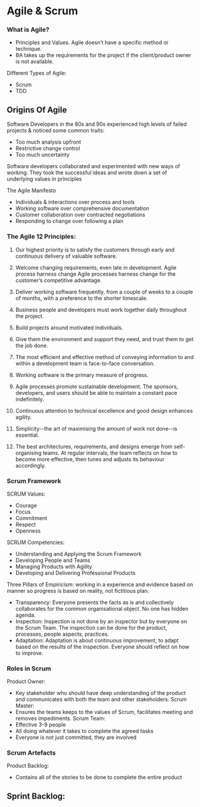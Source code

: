 # Agile & Scrum

### What is Agile?

- Principles and Values. Agile doesn’t have a specific method or technique.
- BA takes up the requirements for the project if the client/product owner is not available.

Different Types of Agile:
- Scrum
- TDD

## Origins Of Agile

Software Developers in the 80s and 90s experienced high levels of failed projects & noticed some common traits:
- Too much analysis upfront
- Restrictive change control
- Too much uncertainty

Software developers collaborated and experimented with new ways of working.
They took the successful  ideas and wrote down a set of underlying values in principles

The Agile Manifesto
- Individuals & interactions over process and tools
- Working software over comprehensive documentation
- Customer collaboration over contracted negotiations
- Responding to change over following a plan

### The Agile 12 Principles:

1. Our highest priority is to satisfy the customers through early and continuous delivery of valuable software.

2. Welcome changing requirements, even late in development. Agile process harness change Agile processes harness change for the customer’s competitive advantage.

3. Deliver working software frequently, from a couple of weeks to a couple of months, with a preference to the shorter timescale.

4. Business people and developers must work together daily throughout the project.

5. Build projects around motivated individuals.

6. Give them the environment and support they need, and trust them to get the job done.

7. The most efficient and effective method of conveying information to and within a development team is face-to-face conversation.

8. Working software is the primary measure of progress.

9. Agile processes promote sustainable development. The sponsors, developers, and users should be able to maintain a constant pace indefinitely.

10. Continuous attention to technical excellence and good design enhances agility.

11. Simplicity--the art of maximising the amount of work not done--is essential.

12. The best architectures, requirements, and designs emerge from self-organising teams. At regular intervals, the team reflects on how to become more effective, then tunes and adjusts its behaviour accordingly.


### Scrum Framework

SCRUM Values:
- Courage
- Focus
- Commitment
- Respect
- Openness

SCRUM Competencies:
- Understanding and Applying the Scrum Framework
- Developing People and Teams
- Managing Products with Agility
- Developing and Delivering Professional Products

Three Pillars of Empiricism: working in a experience and evidence based on manner so progress is based on reality, not fictitious plan.

- Transparency: Everyone presents the facts as is and collectively collaborates for the common organisational object. No one has hidden agenda.
- Inspection: Inspection is not done by an inspector but by everyone on the Scrum Team. The inspection can be done for the product, processes, people aspects, practices.
- Adaptation: Adaptation is about continuous improvement, to adapt based on the results of the inspection. Everyone should reflect on how to improve.

### Roles in Scrum

Product Owner:
- Key stakeholder who should have deep understanding of the product and communicates with both the team and other stakeholders.
Scrum Master:
- Ensures the teams keeps to the values of Scrum, facilitates meeting and removes impediments.
Scrum Team:
- Effective 3-9 people
- All doing whatever it takes to complete the agreed tasks
- Everyone is not just committed, they are involved

### Scrum Artefacts

Product Backlog:
- Contains all of the stories to be done to complete the entire product

Sprint Backlog:
-
